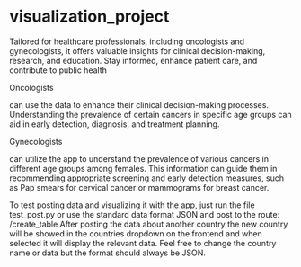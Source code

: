 # visualization_project

 Tailored for healthcare professionals, including oncologists and gynecologists, it offers valuable insights for clinical decision-making, research, and education. Stay informed, enhance patient care, and contribute to public health 

 Oncologists 

 
 can use the data to enhance their clinical decision-making processes. Understanding the prevalence of certain cancers in specific age groups can aid in early detection, diagnosis, and treatment planning.

 
 Gynecologists

  can utilize the app to understand the prevalence of various cancers in different age groups among females. This information can guide them in recommending appropriate screening and early detection measures, such as Pap smears for cervical cancer or mammograms for breast cancer.


 To test posting data and visualizing it with the app, just run the file test_post.py or use the standard data format JSON and post to the route: /create_table
 After posting the data about another country the new country will be showed in the countries dropdown on the frontend and when selected it will display the relevant data. Feel free to change the country name or data but the format should always be JSON.
